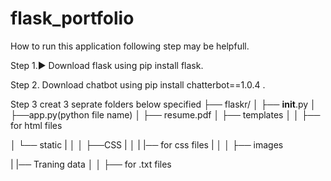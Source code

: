 # flask_portfolio

How to run this application following step may be helpfull.

Step 1.▶ Download flask using pip install flask.

Step 2. Download chatbot using pip install chatterbot==1.0.4 .

Step 3 creat 3 seprate folders below specified
├── flaskr/
│   ├── __init__.py
│   ├──app.py(python file name)
│   ├── resume.pdf
│   ├── templates
│   │   ├── for html files

│   └── static
|   │   │   ├──CSS
|   │   |    |── for css files
|   │   │   ├── images

|   |── Traning data
│   │   ├── for .txt files 

